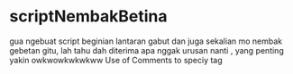 # scriptNembakBetina
gua ngebuat script beginian lantaran gabut dan juga sekalian mo nembak gebetan gitu, lah tahu dah 
diterima apa nggak urusan nanti , yang penting yakin owkwowkwkwkww 
Use of Comments to speciy tag

